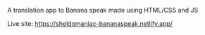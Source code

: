 A translation app to Banana speak made using HTML/CSS and JS

Live site: https://sheldomaniac-bananaspeak.netlify.app/
